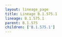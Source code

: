 ```yaml
---
layout: lineage_page
title: Lineage B.1.575.1
lineage: B.1.575.1
parent: B.1.575
children: ['B.1.575.1']
---
```

